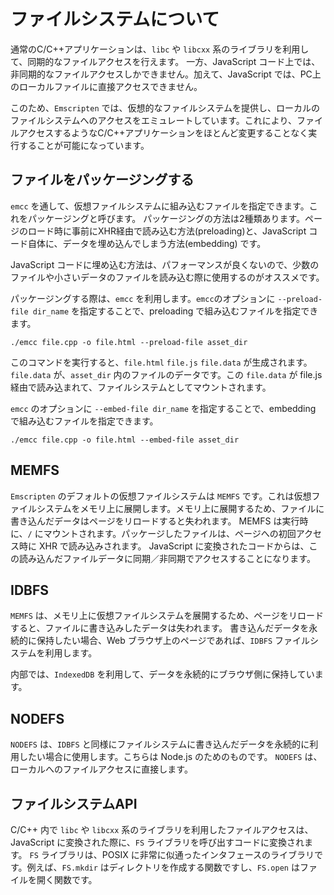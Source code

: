 # ファイルシステムについて

通常のC/C++アプリケーションは、`libc` や `libcxx` 系のライブラリを利用して、同期的なファイルアクセスを行えます。
一方、JavaScript コード上では、非同期的なファイルアクセスしかできません。加えて、JavaScript では、PC上のローカルファイルに直接アクセスできません。

このため、`Emscripten` では、仮想的なファイルシステムを提供し、ローカルのファイルシステムへのアクセスをエミュレートしています。これにより、ファイルアクセスするようなC/C++アプリケーションをほとんど変更することなく実行することが可能になっています。

## ファイルをパッケージングする
`emcc` を通して、仮想ファイルシステムに組み込むファイルを指定できます。これをパッケージングと呼びます。
パッケージングの方法は2種類あります。ページのロード時に事前にXHR経由で読み込む方法(preloading)と、JavaScript コード自体に、データを埋め込んでしまう方法(embedding) です。

JavaScript コードに埋め込む方法は、パフォーマンスが良くないので、少数のファイルや小さいデータのファイルを読み込む際に使用するのがオススメです。

パッケージングする際は、`emcc` を利用します。`emcc`のオプションに `--preload-file dir_name` を指定することで、preloading で組み込むファイルを指定できます。
```
./emcc file.cpp -o file.html --preload-file asset_dir
```
このコマンドを実行すると、`file.html` `file.js` `file.data` が生成されます。`file.data` が、`asset_dir` 内のファイルのデータです。この `file.data` が file.js 経由で読み込まれて、ファイルシステムとしてマウントされます。

`emcc` のオプションに `--embed-file dir_name` を指定することで、embedding で組み込むファイルを指定できます。

```
./emcc file.cpp -o file.html --embed-file asset_dir
```

## MEMFS
`Emscripten` のデフォルトの仮想ファイルシステムは `MEMFS` です。これは仮想ファイルシステムをメモリ上に展開します。メモリ上に展開するため、ファイルに書き込んだデータはページをリロードすると失われます。
MEMFS は実行時に、`/` にマウントされます。パッケージしたファイルは、ページへの初回アクセス時に XHR で読み込みされます。
JavaScript に変換されたコードからは、この読み込んだファイルデータに同期／非同期でアクセスすることになります。

## IDBFS
`MEMFS` は、メモリ上に仮想ファイルシステムを展開するため、ページをリロードすると、ファイルに書き込みしたデータは失われます。
書き込んだデータを永続的に保持したい場合、Web ブラウザ上のページであれば、`IDBFS` ファイルシステムを利用します。

内部では、`IndexedDB` を利用して、データを永続的にブラウザ側に保持しています。

## NODEFS
`NODEFS` は、`IDBFS` と同様にファイルシステムに書き込んだデータを永続的に利用したい場合に使用します。こちらは Node.js のためのものです。
`NODEFS` は、ローカルへのファイルアクセスに直接します。

## ファイルシステムAPI

C/C++ 内で `libc` や `libcxx` 系のライブラリを利用したファイルアクセスは、JavaScript に変換された際に、`FS` ライブラリを呼び出すコードに変換されます。
`FS` ライブラリは、POSIX に非常に似通ったインタフェースのライブラリです。例えば、`FS.mkdir` はディレクトリを作成する関数ですし、`FS.open` はファイルを開く関数です。


